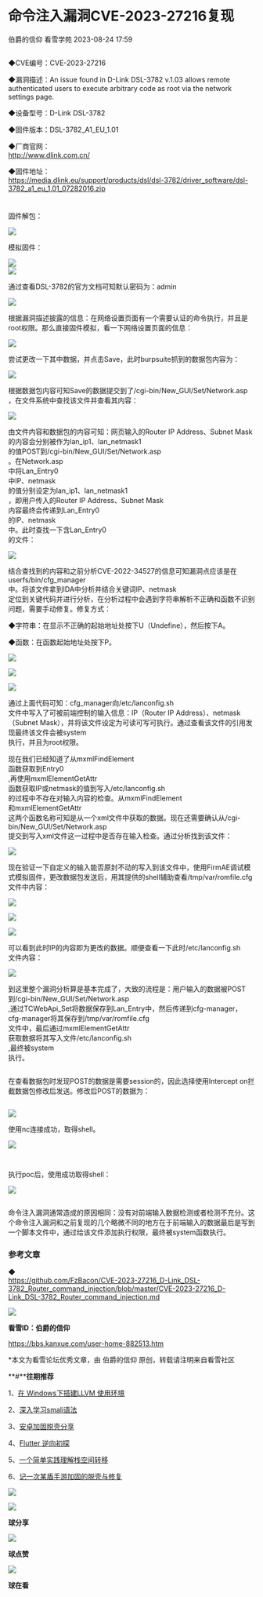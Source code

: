 #  命令注入漏洞CVE-2023-27216复现   
伯爵的信仰  看雪学苑   2023-08-24 17:59  
  
```
```  
  
  
◆CVE编号：CVE-2023-27216  
  
◆漏洞描述：An issue found in D-Link DSL-3782 v.1.03 allows remote authenticated users to execute arbitrary code as root via the network settings page.  
  
◆设备型号：D-Link DSL-3782  
  
◆固件版本：DSL-3782_A1_EU_1.01  
  
◆厂商官网：  
http://www.dlink.com.cn/  
  
◆固件地址：  
https://media.dlink.eu/support/products/dsl/dsl-3782/driver_software/dsl-3782_a1_eu_1.01_07282016.zip  
###   
###   
```
```  
  
  
固件解包：  
  
  
![](https://mmbiz.qpic.cn/sz_mmbiz_png/1UG7KPNHN8GMmOXKsybjJdZePe3AF7Ns0SzaXEf9SRgzeQOmIleS1DN2P05B0UBHyDw4baAbPXH9HYO12jdZZg/640?wx_fmt=png "")  
  
  
模拟固件：  
  
  
![](https://mmbiz.qpic.cn/sz_mmbiz_png/1UG7KPNHN8GMmOXKsybjJdZePe3AF7NsjiarQ93F3eLj86rwGpU3lmXXhibgTNONcqP4AJeYkiaVR122nyKJOplGw/640?wx_fmt=png "")  
![](https://mmbiz.qpic.cn/sz_mmbiz_png/1UG7KPNHN8GMmOXKsybjJdZePe3AF7Nsp0dhpzE5H5TvXXUWCiatKBMic5lTibfCGo3tMLZA7LMbiaCCEQMxawGEvw/640?wx_fmt=png "")  
  
  
通过查看DSL-3782的官方文档可知默认密码为：admin  
  
  
![](https://mmbiz.qpic.cn/sz_mmbiz_png/1UG7KPNHN8GMmOXKsybjJdZePe3AF7NsQoiarHfFW6Z1EaYqmiadxKWfz0eGzhTxw8DUzBJLgNIL7f67sVrD6U7Q/640?wx_fmt=png "")  
  
  
根据漏洞描述披露的信息：在网络设置页面有一个需要认证的命令执行，并且是root权限。那么直接固件模拟，看一下网络设置页面的信息：  
  
  
![](https://mmbiz.qpic.cn/sz_mmbiz_png/1UG7KPNHN8GMmOXKsybjJdZePe3AF7NsBpZdYIrz6QUBs3B3hlRM1ob5L99jsic0Qz1PHRjn2VmEHSQCtNgE1jQ/640?wx_fmt=png "")  
  
  
尝试更改一下其中数据，并点击Save，此时burpsuite抓到的数据包内容为：  
  
  
![](https://mmbiz.qpic.cn/sz_mmbiz_png/1UG7KPNHN8GMmOXKsybjJdZePe3AF7NsRYkaVmAyPcWtlmzycqiaxcO3pVIP6tMd0camF65nIzVFlsIVZutpz5g/640?wx_fmt=png "")  
  
  
根据数据包内容可知Save的数据提交到了/cgi-bin/New_GUI/Set/Network.asp  
，在文件系统中查找该文件并查看其内容：  
  
  
![](https://mmbiz.qpic.cn/sz_mmbiz_png/1UG7KPNHN8GMmOXKsybjJdZePe3AF7Ns6aPhtF8smQDecTcac9wuZcNcouNBaP8PMFJfKxVVdYvejicicjicLxicdw/640?wx_fmt=png "")  
  
  
由文件内容和数据包的内容可知：网页输入的Router IP Address、Subnet Mask  
的内容会分别被作为lan_ip1、lan_netmask1  
的值POST到/cgi-bin/New_GUI/Set/Network.asp  
。在Network.asp  
中将Lan_Entry0  
中IP、netmask  
的值分别设定为lan_ip1、lan_netmask1  
，即用户传入的Router IP Address、Subnet Mask  
内容最终会传递到Lan_Entry0  
的IP、netmask  
中。此时查找一下含Lan_Entry0  
的文件：  
  
  
![](https://mmbiz.qpic.cn/sz_mmbiz_png/1UG7KPNHN8GMmOXKsybjJdZePe3AF7Ns4YfTkr1OXxaBWibxt6WS5Hib38t4cA95xUuEu0LJ7zh1Clo2SibLP89vA/640?wx_fmt=png "")  
  
  
结合查找到的内容和之前分析CVE-2022-34527的信息可知漏洞点应该是在userfs/bin/cfg_manager  
中。将该文件拿到IDA中分析并结合关键词IP、netmask  
定位到关键代码并进行分析，在分析过程中会遇到字符串解析不正确和函数不识别问题，需要手动修复。修复方式：  
  
◆字符串：在显示不正确的起始地址处按下U（Undefine），然后按下A。  
  
◆函数：在函数起始地址处按下P。  
  
  
![](https://mmbiz.qpic.cn/sz_mmbiz_png/1UG7KPNHN8GMmOXKsybjJdZePe3AF7NsesicXh29Xgu9UWBezcFia0rSxXvicRUicZtSelzo5ecdfC8sZF4uP9icrsw/640?wx_fmt=png "")  
  
  
![](https://mmbiz.qpic.cn/sz_mmbiz_png/1UG7KPNHN8GMmOXKsybjJdZePe3AF7NsBtotPjXp6BMeIyoMibgzOUAycfulFSwRSHvQS5S09g6Xz8WiaGvHgADQ/640?wx_fmt=png "")  
  
  
![](https://mmbiz.qpic.cn/sz_mmbiz_png/1UG7KPNHN8GMmOXKsybjJdZePe3AF7NsbJTjuwKvxuhRLxroQMJIXE8mz6DR6Q2icMPmbJdRYDcaGM8OUX3tzKA/640?wx_fmt=png "")  
  
  
通过上面代码可知：cfg_manager向/etc/lanconfig.sh  
文件中写入了可被前端控制的输入信息：IP（Router IP Address）、netmask（Subnet Mask），并将该文件设定为可读可写可执行。通过查看该文件的引用发现最终该文件会被system  
执行，并且为root权限。  
  
  
现在我们已经知道了从mxmlFindElement  
函数获取到Entry0  
,再使用mxmlElementGetAttr  
函数获取IP或netmask的值到写入/etc/lanconfig.sh  
的过程中不存在对输入内容的检查。从mxmlFindElement  
和mxmlElementGetAttr  
这两个函数名称可知是从一个xml文件中获取的数据。现在还需要确认从/cgi-bin/New_GUI/Set/Network.asp  
提交到写入xml文件这一过程中是否存在输入检查。通过分析找到该文件：  
  
  
![](https://mmbiz.qpic.cn/sz_mmbiz_png/1UG7KPNHN8GMmOXKsybjJdZePe3AF7NsBlQxqIwgicYsRPVOX46ldh6Licn22qd3hm0b7F85mqtFAytMwhTh4Qtw/640?wx_fmt=png "")  
  
  
现在验证一下自定义的输入能否原封不动的写入到该文件中，使用FirmAE调试模式模拟固件，更改数据包发送后，用其提供的shell辅助查看/tmp/var/romfile.cfg  
文件中内容：  
  
  
![](https://mmbiz.qpic.cn/sz_mmbiz_png/1UG7KPNHN8GMmOXKsybjJdZePe3AF7Nsu5HedqPW5v43VDTqv0q58xicneic3TicrXlx6aXvKiaGf3ZIAgOYUpIfXQ/640?wx_fmt=png "")  
  
  
![](https://mmbiz.qpic.cn/sz_mmbiz_png/1UG7KPNHN8GMmOXKsybjJdZePe3AF7NsibQ3mjdukNhdTia2JFRFZgwOO5XicNicFFLLiaTQiceJs4U0yQoWuhsSH7lA/640?wx_fmt=png "")  
  
  
![](https://mmbiz.qpic.cn/sz_mmbiz_png/1UG7KPNHN8GMmOXKsybjJdZePe3AF7NsREKuwYiaxemHIc1l7EppvYsehnchaY6gC19jk0uN9PxEo6E2Chb1OCg/640?wx_fmt=png "")  
  
  
可以看到此时IP的内容即为更改的数据。顺便查看一下此时/etc/lanconfig.sh  
文件内容：  
  
  
![](https://mmbiz.qpic.cn/sz_mmbiz_png/1UG7KPNHN8GMmOXKsybjJdZePe3AF7NsI1MPv605MibxV7lAyCOknPosa70bd2Cibuoy05EmgW6jg9syQmhaK52g/640?wx_fmt=png "")  
  
  
到这里整个漏洞分析算是基本完成了，大致的流程是：用户输入的数据被POST到/cgi-bin/New_GUI/Set/Network.asp  
,通过TCWebApi_Set将数据保存到Lan_Entry中，然后传递到cfg-manager，cfg-manager将其保存到/tmp/var/romfile.cfg  
文件中，最后通过mxmlElementGetAttr  
获取数据将其写入文件/etc/lanconfig.sh  
,最终被system  
执行。  
  
  
```
```  
  
  
在查看数据包时发现POST的数据是需要session的，因此选择使用Intercept on拦截数据包修改后发送。修改后POST的数据为：  
  
  
```
```  
  
  
![](https://mmbiz.qpic.cn/sz_mmbiz_png/1UG7KPNHN8GMmOXKsybjJdZePe3AF7NsEUvLJKqwplQ5Sy5iazVdFXdaaPvFOyc3iaUU78wLkibiaFLIygLhcrkJiag/640?wx_fmt=png "")  
  
  
使用nc连接成功，取得shell。  
  
  
![](https://mmbiz.qpic.cn/sz_mmbiz_png/1UG7KPNHN8GMmOXKsybjJdZePe3AF7Nsg5ib5icATTYdjQdwSB4LmxhLRnuCWcIxotXl8Ya9HGLXkSJXk6GtQjbA/640?wx_fmt=png "")  
  
  
```
```  
  
  
```
```  
  
  
  
执行poc后，使用成功取得shell：  
  
  
![](https://mmbiz.qpic.cn/sz_mmbiz_png/1UG7KPNHN8GMmOXKsybjJdZePe3AF7Ns0XlZBAPcxWBxPALVY3QRNkb1UNDRaROniaQm9tRDRhNsh9zXzNryFkA/640?wx_fmt=png "")  
  
  
```
```  
  
  
命令注入漏洞通常造成的原因相同：没有对前端输入数据检测或者检测不充分。这个命令注入漏洞和之前复现的几个略微不同的地方在于前端输入的数据最后是写到一个脚本文件中，通过给该文件添加执行权限，最终被system函数执行。  
  
###   
### 参考文章  
  
  
◆  
https://github.com/FzBacon/CVE-2023-27216_D-Link_DSL-3782_Router_command_injection/blob/master/CVE-2023-27216_D-Link_DSL-3782_Router_command_injection.md  
  
  
  
  
![](https://mmbiz.qpic.cn/sz_mmbiz_png/1UG7KPNHN8EnKARAaBew7OmHqWmDdjsNnBgZFv6gmFuEmbagLTT7iaj2wN30MgYE600F61jiaKZ7nvDXTgJYMcjA/640?wx_fmt=png "")  
  
  
**看雪ID：伯爵的信仰**  
  
https://bbs.kanxue.com/user-home-882513.htm  
  
*本文为看雪论坛优秀文章，由 伯爵的信仰 原创，转载请注明来自看雪社区  
  
  
[](http://mp.weixin.qq.com/s?__biz=MjM5NTc2MDYxMw==&mid=2458499288&idx=1&sn=b2b9cd6ff7388a8658d254e13c72f9ad&chksm=b18e885286f9014436a590f2531fda167be67e1e227ea395812968e828932bd44eade34b0dbf&scene=21#wechat_redirect)  
  
  
**#****往期推荐**  
  
1、[在 Windows下搭建LLVM 使用环境](http://mp.weixin.qq.com/s?__biz=MjM5NTc2MDYxMw==&mid=2458500602&idx=1&sn=4bcc2af3c62e79403737ce6eb197effc&chksm=b18e8d7086f9046631a74245c89d5029c542976f21a98982b34dd59c0bda4624d49d1d0d246b&scene=21#wechat_redirect)  
  
  
2、[深入学习smali语法](http://mp.weixin.qq.com/s?__biz=MjM5NTc2MDYxMw==&mid=2458500599&idx=1&sn=8afbdf12634cbf147b7ca67986002161&chksm=b18e8d7d86f9046b55ff3f6868bd6e1133092b7b4ec7a0d5e115e1ad0a4bd0cb5004a6bb06d1&scene=21#wechat_redirect)  
  
  
3、[安卓加固脱壳分享](http://mp.weixin.qq.com/s?__biz=MjM5NTc2MDYxMw==&mid=2458500598&idx=1&sn=d783cb03dc6a3c1a9f9465c5053bbbee&chksm=b18e8d7c86f9046a67659f598242acb74c822aaf04529433c5ec2ccff14adeafa4f45abc2b33&scene=21#wechat_redirect)  
  
  
4、[Flutter 逆向初探](http://mp.weixin.qq.com/s?__biz=MjM5NTc2MDYxMw==&mid=2458500574&idx=1&sn=06344a7d18a72530077fbc8f93a40d8f&chksm=b18e8d5486f904424874d7308e840523ebfb2db20811d99e4b0249d42fa8e38c4e80c3f622c6&scene=21#wechat_redirect)  
  
  
5、[一个简单实践理解栈空间转移](http://mp.weixin.qq.com/s?__biz=MjM5NTc2MDYxMw==&mid=2458500315&idx=1&sn=19b12ab150dd49325f93ae9d73aef0c4&chksm=b18e8c5186f90547f3b615b160d803a320c103d9d892c7253253db41124ac6993d83d13c5789&scene=21#wechat_redirect)  
  
  
6、[记一次某盾手游加固的脱壳与修复](http://mp.weixin.qq.com/s?__biz=MjM5NTc2MDYxMw==&mid=2458500165&idx=1&sn=b16710232d3c2799c4177710f0ea6d41&chksm=b18e8ccf86f905d9a0b6c2c40997e9b859241a4d7f798c4aeab21352b0a72b6135afce349262&scene=21#wechat_redirect)  
  
  
  
![](https://mmbiz.qpic.cn/mmbiz_jpg/Uia4617poZXP96fGaMPXib13V1bJ52yHq9ycD9Zv3WhiaRb2rKV6wghrNa4VyFR2wibBVNfZt3M5IuUiauQGHvxhQrA/640?wx_fmt=jpeg&wxfrom=5&wx_lazy=1&wx_co=1 "")  
  
  
  
![](https://mmbiz.qpic.cn/sz_mmbiz_gif/1UG7KPNHN8FHJ5XNqGmzLUOYeEJc9zylullBt3UKTEQsoxy2icCZlrib0kGSnnibUmPhrtv1ic2HR4SZvjH2PiaQASw/640?wx_fmt=gif "")  
  
**球分享**  
  
![](https://mmbiz.qpic.cn/sz_mmbiz_gif/1UG7KPNHN8FHJ5XNqGmzLUOYeEJc9zylullBt3UKTEQsoxy2icCZlrib0kGSnnibUmPhrtv1ic2HR4SZvjH2PiaQASw/640?wx_fmt=gif "")  
  
**球点赞**  
  
![](https://mmbiz.qpic.cn/sz_mmbiz_gif/1UG7KPNHN8FHJ5XNqGmzLUOYeEJc9zylullBt3UKTEQsoxy2icCZlrib0kGSnnibUmPhrtv1ic2HR4SZvjH2PiaQASw/640?wx_fmt=gif "")  
  
**球在看**  
  
